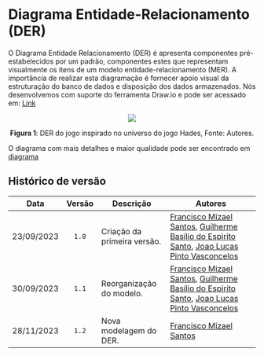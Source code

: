 # Diagrama Entidade-Relacionamento (DER)

O Diagrama Entidade Relacionamento (DER) é apresenta componentes pré-estabelecidos por um padrão, componentes estes que representam visualmente os itens de um modelo entidade-relacionamento (MER). A importância de realizar esta diagramação é fornecer apoio visual da estruturação do banco de dados e disposição dos dados armazenados. Nós desenvolvemos com suporte do ferramenta Draw.io e pode ser acessado em: [Link](https://drive.google.com/file/d/19NUZ_b2FL5Q5FNIxrsT6jxXGWQt2B3xZ/view?usp=sharing)


<div style="text-align: center;">
    <img src=../../images/DER.png>
    <p><strong>Figura 1</strong>: DER do jogo inspirado no universo do jogo Hades, Fonte: Autores.</p>
</div>

O diagrama com mais detalhes e maior qualidade pode ser encontrado em [diagrama](https://github.com/SBD1/2023.2-Hades/blob/main/images/DER.svg)




## Histórico de versão 

| Data | Versão | Descrição | Autores |
|:------:|:--------:|-----------|-------|
| 23/09/2023 | `1.0` | Criação da primeira versão. | [Francisco Mizael Santos](https://github.com/frmiza), [Guilherme Basílio do Espirito Santo](https://github.com/GuilhermeBES), [Joao Lucas Pinto Vasconcelos](https://github.com/HacKairos) |
| 30/09/2023 | `1.1` | Reorganização do modelo. | [Francisco Mizael Santos](https://github.com/frmiza), [Guilherme Basílio do Espirito Santo](https://github.com/GuilhermeBES), [Joao Lucas Pinto Vasconcelos](https://github.com/HacKairos) |
| 28/11/2023 | `1.2` | Nova modelagem do DER. | [Francisco Mizael Santos](https://github.com/frmiza) |



